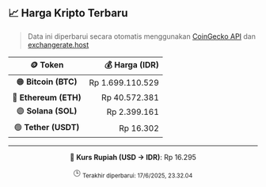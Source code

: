 

<!-- HARGA_KRIPTO -->
## 📈 Harga Kripto Terbaru

> Data ini diperbarui secara otomatis menggunakan [CoinGecko API](https://www.coingecko.com/) dan [exchangerate.host](https://exchangerate.host/)

<div align="center">

| 🪙 Token | 💰 Harga (IDR) |
|:------:|---------------:|
| 🟠 **Bitcoin (BTC)**   | Rp 1.699.110.529 |
| 🔵 **Ethereum (ETH)**  | Rp 40.572.381 |
| 🟣 **Solana (SOL)**    | Rp 2.399.161 |
| 🟢 **Tether (USDT)**   | Rp 16.302 |

---

💱 **Kurs Rupiah (USD → IDR)**: Rp 16.295

🕒 <sub>Terakhir diperbarui: 17/6/2025, 23.32.04</sub>

</div>
<!-- /HARGA_KRIPTO -->